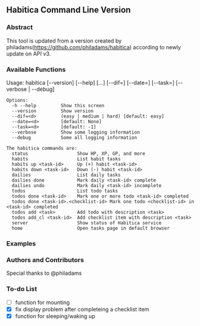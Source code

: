 ## Habitica Command Line Version

### Abstract
This tool is updated from a version created by philadams(https://github.com/philadams/habitica) according to newly update on API v3.

### Available Functions
Usage: habitica [--version] [--help]
                    <command> [<args>...] [--dif=<d>] [--date=<d>] [--task=<d>]
                    [--verbose | --debug]

    Options:
      -h --help         Show this screen
      --version         Show version
      --dif=<d>         (easy | medium | hard) [default: easy]
      --date=<d>        [default: None]
      --task=<d>        [default: -1]
      --verbose         Show some logging information
      --debug           Some all logging information

    The habitica commands are:
      status                  Show HP, XP, GP, and more
      habits                  List habit tasks
      habits up <task-id>     Up (+) habit <task-id>
      habits down <task-id>   Down (-) habit <task-id>
      dailies                 List daily tasks
      dailies done            Mark daily <task-id> complete
      dailies undo            Mark daily <task-id> incomplete
      todos                   List todo tasks
      todos done <task-id>    Mark one or more todo <task-id> completed
      todos done <task-id>.<checklist-id> Mark one todo <checklist-id> in <task-id> completed
      todos add <task>        Add todo with description <task>
      todos add_cl <task-id>  Add checklist item with description <task>
      server                  Show status of Habitica service
      home                    Open tasks page in default browser

### Examples

### Authors and Contributors 
Special thanks to @philadams

### To-do List
- [ ] function for mounting
- [x] fix display problem after completeing a checklist item
- [x] function for sleeping/waking up
